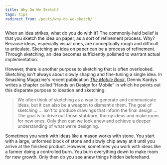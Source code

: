 ```yaml
---
title: Why Do We Sketch?
tags: tips
redirect_from: /posts/why-do-we-sketch/
---
```


When an idea strikes, what do you do with it? The commonly-held belief is that you sketch the idea on paper, as a sort of refinement process. Why? Because ideas, especially visual ones, are conceptually rough and difficult to articulate. Sketching an idea on paper can be a process of refinement. Through sketching, an idea becomes sufficiently polished to warrant actual implementation.

However, there is another purpose to sketching that is often overlooked. Sketching isn't always about slowly shaping and fine-tuning a single idea. In Smashing Magazine's recent publication *[The Mobile Book][1]*, Dennis Kardys writes a chapter called “Hands on Design for Mobile” in which he points out this disparate purpose to ideation and sketching:

> We often think of sketching as a way to generate and communicate ideas, but it can also be a weapon to dismantle them. The goal of sketching ... isn’t to produce drawings that inform the final design ... The goal is to drive out those stubborn, thorny ideas and make room for new ones. Only then can we look anew and achieve a deeper understanding of what we’re designing.

Sometimes you work with ideas like a mason works with stone. You start with a large, unformed block of stone and slowly chip away at it until you arrive at the finished product. However, sometimes you work with ideas like a farmer doing a controlled burn. You burn everything down to make room for new growth. Only then do you see anew things hidden beforehand.


[1]: http://www.the-mobile-book.com/

